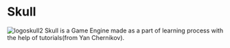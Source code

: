 # Skull

![logoskull2](https://user-images.githubusercontent.com/55276059/168459265-94a97bc7-c8ed-42fb-9fb1-5dd7994fa9bb.png)
Skull is a Game Engine made as a part of learning process with the help of tutorials(from Yan Chernikov).
